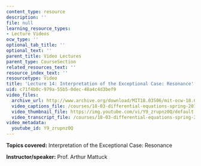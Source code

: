 ```yaml
---
content_type: resource
description: ''
file: null
learning_resource_types:
- Lecture Videos
ocw_type: ''
optional_tab_title: ''
optional_text: ''
parent_title: Video Lectures
parent_type: CourseSection
related_resources_text: ''
resource_index_text: ''
resourcetype: Video
title: 'Lecture 14: Interpretation of the Exceptional Case: Resonance'
uid: c71f4b0c-979a-55b5-0dec-48a4c4d3bef9
video_files:
  archive_url: http://www.archive.org/download/MIT18.03S06/mit-ocw-18.03-lec14-12mar2003-220k.mp4
  video_captions_file: /courses/18-03-differential-equations-spring-2010/0966c207c13d5cb8be268a378860b0be_Y9_zrupnz0Q.vtt
  video_thumbnail_file: https://img.youtube.com/vi/Y9_zrupnz0Q/default.jpg
  video_transcript_file: /courses/18-03-differential-equations-spring-2010/3408f05461d78d933a3d98de4f9f6c2f_Y9_zrupnz0Q.pdf
video_metadata:
  youtube_id: Y9_zrupnz0Q
---
```


**Topics covered:** Interpretation of the Exceptional Case: Resonance

**Instructor/speaker:** Prof. Arthur Mattuck